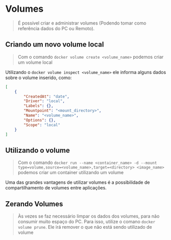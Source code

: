 # Volumes

> É possível criar e administrar volumes (Podendo tomar como referência dados do PC ou Remoto).

## Criando um novo volume local

> Com o comando `docker volume create <volume_name>` podemos criar um volume local

Utilizando o `docker volume inspect <volume_name>` ele informa alguns dados sobre o volume inserido, como:
```JSON
[
    {
        "CreatedAt": "date",
        "Driver": "local",
        "Labels": {},
        "Mountpoint": "<mount_directory>",
        "Name": "<volume_name>",
        "Options": {},
        "Scope": "local"
    }
]
```

## Utilizando o volume

> Com o comando `docker run --name <container_name> -d --mount type=volume,source=<volume_name>,target=<directory> <image_name>` podemos criar um container utilizando um volume

Uma das grandes vantagens de utilizar volumes é a possibilidade de compartilhamento de volumes entre aplicações.


## Zerando Volumes

> Às vezes se faz necessário limpar os dados dos volumes, para não consumir muito espaço do PC. Para isso, utilize o comano `docker volume prune`. Ele irá remover o que não está sendo utilizado de volume